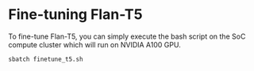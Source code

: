 # Fine-tuning Flan-T5

To fine-tune Flan-T5, you can simply execute the bash script on the SoC compute cluster which will run on NVIDIA A100 GPU.

`sbatch finetune_t5.sh`
